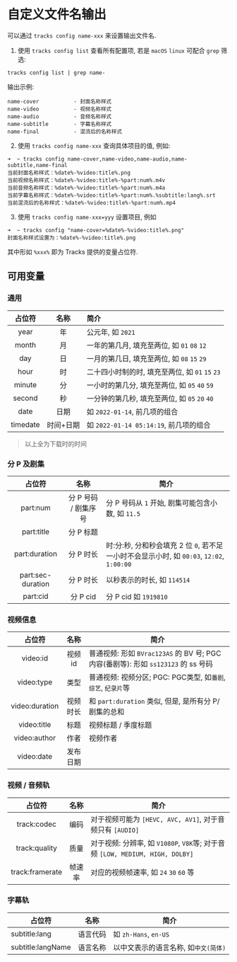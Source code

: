 # 自定义文件名输出

可以通过 `tracks config name-xxx` 来设置输出文件名.

1. 使用 `tracks config list` 查看所有配置项, 若是 `macOS` `linux` 可配合 `grep` 筛选:

```shell
tracks config list | grep name-
```

输出示例:

```shell
name-cover           - 封面名称样式
name-video           - 视频名称样式
name-audio           - 音频名称样式
name-subtitle        - 字幕名称样式
name-final           - 混流后的名称样式
```

2. 使用 `tracks config name-xxx` 查询具体项目的值, 例如:

```shell
➜  ~ tracks config name-cover,name-video,name-audio,name-subtitle,name-final
当前封面名称样式：%date%-%video:title%.png
当前视频名称样式：%date%-%video:title%-%part:num%.m4v
当前音频名称样式：%date%-%video:title%-%part:num%.m4a
当前字幕名称样式：%date%-%video:title%-%part:num%.%subtitle:lang%.srt
当前混流后的名称样式：%date%-%video:title%-%part:num%.mp4
```

3. 使用 `tracks config name-xxx=yyy` 设置项目, 例如

```shell
➜  ~ tracks config "name-cover=%date%-%video:title%.png"
封面名称样式设置为：%date%-%video:title%.png
```

其中形如 `%xxx%` 即为 Tracks 提供的变量占位符.

## 可用变量

### 通用

|   占位符    |  名称   | 简介                                |
|:--------:|:-----:|:----------------------------------|
|   year   |   年   | 公元年, 如 `2021`                     |
|  month   |   月   | 一年的第几月, 填充至两位, 如 `01` `08` `12`   |
|   day    |   日   | 一月的第几日, 填充至两位, 如 `08` `15` `29`   |
|   hour   |   时   | 二十四小时制的时, 填充至两位, 如 `01` `15` `23` |
|  minute  |   分   | 一小时的第几分, 填充至两位, 如 `05` `40` `59`  |
|  second  |   秒   | 一分钟的第几秒, 填充至两位, 如 `05` `20` `40`  |
|   date   |  日期   | 如 `2022-01-14`, 前几项的组合            |
| timedate | 时间+日期 | 如 `2022-01-14 05:14:19`, 前几项的组合   |

> 以上全为下载时的时间

### 分 P 及剧集

|        占位符        |      名称       | 简介                                                                 |
|:-----------------:|:-------------:|--------------------------------------------------------------------|
|     part:num      | 分 P 号码 / 剧集序号 | 分 P 号码从 `1` 开始, 剧集可能包含小数, 如 `11.5`                                 |
|    part:title     |    分 P 标题     |                                                                    |
|   part:duration   |    分 P 时长     | 时:分:秒, 分和秒会填充 2 位 `0`, 若不足一小时不会显示小时, 如 `00:03`, `12:02`, `1:00:00` |
| part:sec-duration |    分 P 时长     | 以秒表示的时长, 如 `114514`                                                |
|     part:cid      |    分 P cid    | 分 P cid 如 `1919810`                                                |

### 视频信息

|      占位符       |  名称   | 简介                                                              |
|:--------------:|:-----:|-----------------------------------------------------------------|
|    video:id    | 视频 id | 普通视频: 形如 `BVrac123AS` 的 BV 号; PGC内容(番剧等): 形如 `ss123123` 的 ss 号码 |
|   video:type   |  类型   | 普通视频: 视频分区; PGC: PGC类型, 如`番剧`, `综艺`, `纪录片`等                     |
| video:duration | 视频时长  | 和 `part:duration` 类似, 但是, 是所有分 P/剧集的总和                          |
|  video:title   |  标题   | 视频标题 / 季度标题                                                     |
|  video:author  |  作者   | 视频作者                                                            |
|   video:date   | 发布日期  |                                                                 |

### 视频 / 音频轨

|       占位符       |  名称   | 简介                                                               |
|:---------------:|:-----:|------------------------------------------------------------------|
|   track:codec   |  编码   | 对于视频可能为 `[HEVC, AVC, AV1]`, 对于音频只有 `[AUDIO]`                     |
|  track:quality  |  质量   | 对于视频: 分辨率, 如 `V1080P`, `V8K`等; 对于音频 `[LOW, MEDIUM, HIGH, DOLBY]` |
| track:framerate |  帧速率  | 对应的视频帧速率, 如 `24` `30` `60` 等                                     |

### 字幕轨

| 占位符               | 名称   | 简介                    |
|-------------------|------|-----------------------|
| subtitle:lang     | 语言代码 | 如 `zh-Hans`, `en-US`  |
| subtitle:langName | 语言名称 | 以中文表示的语言名称, 如`中文(简体)` |
